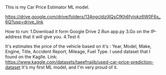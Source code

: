 This is my Car Price Estimator ML model.

https://drive.google.com/drive/folders/13AngcldziXQsCfKh6fylokz6W0F6s_6Q?usp=drive_link

How to run:
1.Download it form Google Drive
2.Run app.py
3.Go on the IP-address that it will give you.
4.Test it

It's estimates the price of the vehicle based on it's : Year, Model, Make, Engine, Title, Accident Report, Mileage, Fuel Type.
I used dataset that I found on the Kaglle. Link: https://www.kaggle.com/datasets/taeefnajib/used-car-price-prediction-dataset
It's my first ML model, and I'm very proud of it.
